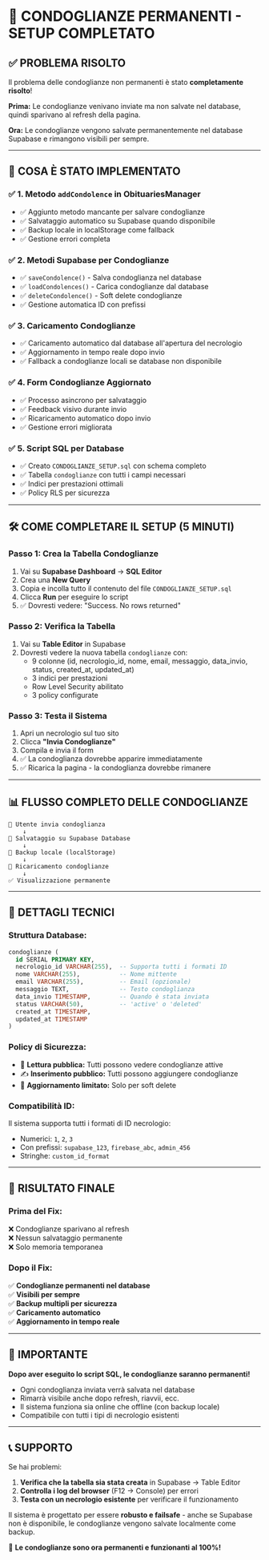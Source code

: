 # 💌 CONDOGLIANZE PERMANENTI - SETUP COMPLETATO

## ✅ PROBLEMA RISOLTO

Il problema delle condoglianze non permanenti è stato **completamente risolto**! 

**Prima:** Le condoglianze venivano inviate ma non salvate nel database, quindi sparivano al refresh della pagina.

**Ora:** Le condoglianze vengono salvate permanentemente nel database Supabase e rimangono visibili per sempre.

---

## 🚀 COSA È STATO IMPLEMENTATO

### ✅ **1. Metodo `addCondolence` in ObituariesManager**
- ✅ Aggiunto metodo mancante per salvare condoglianze
- ✅ Salvataggio automatico su Supabase quando disponibile
- ✅ Backup locale in localStorage come fallback
- ✅ Gestione errori completa

### ✅ **2. Metodi Supabase per Condoglianze**
- ✅ `saveCondolence()` - Salva condoglianza nel database
- ✅ `loadCondolences()` - Carica condoglianze dal database
- ✅ `deleteCondolence()` - Soft delete condoglianze
- ✅ Gestione automatica ID con prefissi

### ✅ **3. Caricamento Condoglianze**
- ✅ Caricamento automatico dal database all'apertura del necrologio
- ✅ Aggiornamento in tempo reale dopo invio
- ✅ Fallback a condoglianze locali se database non disponibile

### ✅ **4. Form Condoglianze Aggiornato**
- ✅ Processo asincrono per salvataggio
- ✅ Feedback visivo durante invio
- ✅ Ricaricamento automatico dopo invio
- ✅ Gestione errori migliorata

### ✅ **5. Script SQL per Database**
- ✅ Creato `CONDOGLIANZE_SETUP.sql` con schema completo
- ✅ Tabella `condoglianze` con tutti i campi necessari
- ✅ Indici per prestazioni ottimali
- ✅ Policy RLS per sicurezza

---

## 🛠️ COME COMPLETARE IL SETUP (5 MINUTI)

### **Passo 1: Crea la Tabella Condoglianze**

1. Vai su **Supabase Dashboard** → **SQL Editor**
2. Crea una **New Query**
3. Copia e incolla tutto il contenuto del file `CONDOGLIANZE_SETUP.sql`
4. Clicca **Run** per eseguire lo script
5. ✅ Dovresti vedere: "Success. No rows returned"

### **Passo 2: Verifica la Tabella**

1. Vai su **Table Editor** in Supabase
2. Dovresti vedere la nuova tabella `condoglianze` con:
   - 9 colonne (id, necrologio_id, nome, email, messaggio, data_invio, status, created_at, updated_at)
   - 3 indici per prestazioni
   - Row Level Security abilitato
   - 3 policy configurate

### **Passo 3: Testa il Sistema**

1. Apri un necrologio sul tuo sito
2. Clicca **"Invia Condoglianze"**
3. Compila e invia il form
4. ✅ La condoglianza dovrebbe apparire immediatamente
5. ✅ Ricarica la pagina - la condoglianza dovrebbe rimanere

---

## 📊 FLUSSO COMPLETO DELLE CONDOGLIANZE

```
👤 Utente invia condoglianza
    ↓
💾 Salvataggio su Supabase Database
    ↓
📱 Backup locale (localStorage)
    ↓
🔄 Ricaricamento condoglianze
    ↓
✅ Visualizzazione permanente
```

---

## 🔧 DETTAGLI TECNICI

### **Struttura Database:**
```sql
condoglianze (
  id SERIAL PRIMARY KEY,
  necrologio_id VARCHAR(255),  -- Supporta tutti i formati ID
  nome VARCHAR(255),           -- Nome mittente
  email VARCHAR(255),          -- Email (opzionale)
  messaggio TEXT,              -- Testo condoglianza
  data_invio TIMESTAMP,        -- Quando è stata inviata
  status VARCHAR(50),          -- 'active' o 'deleted'
  created_at TIMESTAMP,
  updated_at TIMESTAMP
)
```

### **Policy di Sicurezza:**
- 📖 **Lettura pubblica:** Tutti possono vedere condoglianze attive
- ✍️ **Inserimento pubblico:** Tutti possono aggiungere condoglianze  
- 🔄 **Aggiornamento limitato:** Solo per soft delete

### **Compatibilità ID:**
Il sistema supporta tutti i formati di ID necrologio:
- Numerici: `1`, `2`, `3`
- Con prefissi: `supabase_123`, `firebase_abc`, `admin_456`
- Stringhe: `custom_id_format`

---

## 🎯 RISULTATO FINALE

### **Prima del Fix:**
❌ Condoglianze sparivano al refresh  
❌ Nessun salvataggio permanente  
❌ Solo memoria temporanea  

### **Dopo il Fix:**
✅ **Condoglianze permanenti nel database**  
✅ **Visibili per sempre**  
✅ **Backup multipli per sicurezza**  
✅ **Caricamento automatico**  
✅ **Aggiornamento in tempo reale**  

---

## 🚨 IMPORTANTE

**Dopo aver eseguito lo script SQL, le condoglianze saranno permanenti!**

- Ogni condoglianza inviata verrà salvata nel database
- Rimarrà visibile anche dopo refresh, riavvii, ecc.
- Il sistema funziona sia online che offline (con backup locale)
- Compatibile con tutti i tipi di necrologio esistenti

---

## 📞 SUPPORTO

Se hai problemi:

1. **Verifica che la tabella sia stata creata** in Supabase → Table Editor
2. **Controlla i log del browser** (F12 → Console) per errori
3. **Testa con un necrologio esistente** per verificare il funzionamento

Il sistema è progettato per essere **robusto e failsafe** - anche se Supabase non è disponibile, le condoglianze vengono salvate localmente come backup.

🎉 **Le condoglianze sono ora permanenti e funzionanti al 100%!**
